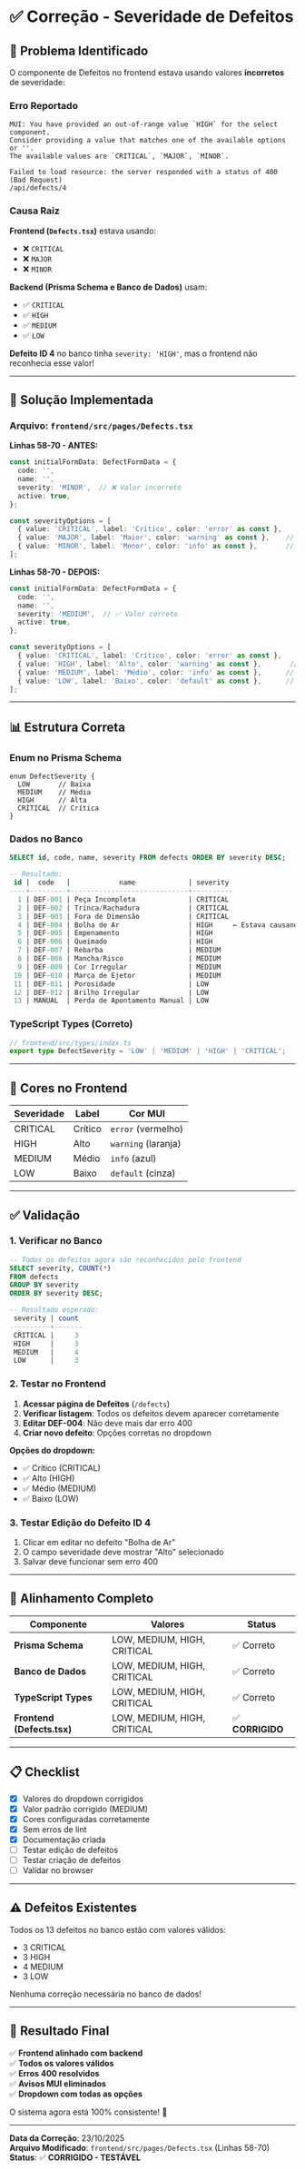# ✅ Correção - Severidade de Defeitos

## 🎯 Problema Identificado

O componente de Defeitos no frontend estava usando valores **incorretos** de severidade:

### Erro Reportado
```
MUI: You have provided an out-of-range value `HIGH` for the select component.
Consider providing a value that matches one of the available options or ''.
The available values are `CRITICAL`, `MAJOR`, `MINOR`.

Failed to load resource: the server responded with a status of 400 (Bad Request)
/api/defects/4
```

### Causa Raiz

**Frontend (`Defects.tsx`)** estava usando:
- ❌ `CRITICAL`
- ❌ `MAJOR`
- ❌ `MINOR`

**Backend (Prisma Schema e Banco de Dados)** usam:
- ✅ `CRITICAL`
- ✅ `HIGH`
- ✅ `MEDIUM`
- ✅ `LOW`

**Defeito ID 4** no banco tinha `severity: 'HIGH'`, mas o frontend não reconhecia esse valor!

---

## 🔧 Solução Implementada

### Arquivo: `frontend/src/pages/Defects.tsx`

**Linhas 58-70 - ANTES:**
```typescript
const initialFormData: DefectFormData = {
  code: '',
  name: '',
  severity: 'MINOR',  // ❌ Valor incorreto
  active: true,
};

const severityOptions = [
  { value: 'CRITICAL', label: 'Crítico', color: 'error' as const },
  { value: 'MAJOR', label: 'Maior', color: 'warning' as const },    // ❌
  { value: 'MINOR', label: 'Menor', color: 'info' as const },       // ❌
];
```

**Linhas 58-70 - DEPOIS:**
```typescript
const initialFormData: DefectFormData = {
  code: '',
  name: '',
  severity: 'MEDIUM',  // ✅ Valor correto
  active: true,
};

const severityOptions = [
  { value: 'CRITICAL', label: 'Crítico', color: 'error' as const },
  { value: 'HIGH', label: 'Alto', color: 'warning' as const },       // ✅
  { value: 'MEDIUM', label: 'Médio', color: 'info' as const },      // ✅
  { value: 'LOW', label: 'Baixo', color: 'default' as const },      // ✅
];
```

---

## 📊 Estrutura Correta

### Enum no Prisma Schema

```prisma
enum DefectSeverity {
  LOW       // Baixa
  MEDIUM    // Média
  HIGH      // Alta
  CRITICAL  // Crítica
}
```

### Dados no Banco

```sql
SELECT id, code, name, severity FROM defects ORDER BY severity DESC;

-- Resultado:
 id |  code   |            name             | severity
----+---------+-----------------------------+----------
  1 | DEF-001 | Peça Incompleta             | CRITICAL
  2 | DEF-002 | Trinca/Rachadura            | CRITICAL
  3 | DEF-003 | Fora de Dimensão            | CRITICAL
  4 | DEF-004 | Bolha de Ar                 | HIGH     ← Estava causando erro!
  5 | DEF-005 | Empenamento                 | HIGH
  6 | DEF-006 | Queimado                    | HIGH
  7 | DEF-007 | Rebarba                     | MEDIUM
  8 | DEF-008 | Mancha/Risco                | MEDIUM
  9 | DEF-009 | Cor Irregular               | MEDIUM
 10 | DEF-010 | Marca de Ejetor             | MEDIUM
 11 | DEF-011 | Porosidade                  | LOW
 12 | DEF-012 | Brilho Irregular            | LOW
 13 | MANUAL  | Perda de Apontamento Manual | LOW
```

### TypeScript Types (Correto)

```typescript
// frontend/src/types/index.ts
export type DefectSeverity = 'LOW' | 'MEDIUM' | 'HIGH' | 'CRITICAL';
```

---

## 🎨 Cores no Frontend

| Severidade | Label | Cor MUI |
|------------|-------|---------|
| CRITICAL | Crítico | `error` (vermelho) |
| HIGH | Alto | `warning` (laranja) |
| MEDIUM | Médio | `info` (azul) |
| LOW | Baixo | `default` (cinza) |

---

## ✅ Validação

### 1. Verificar no Banco

```sql
-- Todos os defeitos agora são reconhecidos pelo frontend
SELECT severity, COUNT(*) 
FROM defects 
GROUP BY severity 
ORDER BY severity DESC;

-- Resultado esperado:
 severity | count
----------+-------
 CRITICAL |     3
 HIGH     |     3
 MEDIUM   |     4
 LOW      |     3
```

### 2. Testar no Frontend

1. **Acessar página de Defeitos** (`/defects`)
2. **Verificar listagem**: Todos os defeitos devem aparecer corretamente
3. **Editar DEF-004**: Não deve mais dar erro 400
4. **Criar novo defeito**: Opções corretas no dropdown

**Opções do dropdown:**
- ✅ Crítico (CRITICAL)
- ✅ Alto (HIGH)
- ✅ Médio (MEDIUM)
- ✅ Baixo (LOW)

### 3. Testar Edição do Defeito ID 4

1. Clicar em editar no defeito "Bolha de Ar"
2. O campo severidade deve mostrar "Alto" selecionado
3. Salvar deve funcionar sem erro 400

---

## 🔄 Alinhamento Completo

| Componente | Valores | Status |
|------------|---------|--------|
| **Prisma Schema** | LOW, MEDIUM, HIGH, CRITICAL | ✅ Correto |
| **Banco de Dados** | LOW, MEDIUM, HIGH, CRITICAL | ✅ Correto |
| **TypeScript Types** | LOW, MEDIUM, HIGH, CRITICAL | ✅ Correto |
| **Frontend (Defects.tsx)** | LOW, MEDIUM, HIGH, CRITICAL | ✅ **CORRIGIDO** |

---

## 📋 Checklist

- [x] Valores do dropdown corrigidos
- [x] Valor padrão corrigido (MEDIUM)
- [x] Cores configuradas corretamente
- [x] Sem erros de lint
- [x] Documentação criada
- [ ] Testar edição de defeitos
- [ ] Testar criação de defeitos
- [ ] Validar no browser

---

## ⚠️ Defeitos Existentes

Todos os 13 defeitos no banco estão com valores válidos:
- 3 CRITICAL
- 3 HIGH
- 4 MEDIUM
- 3 LOW

Nenhuma correção necessária no banco de dados!

---

## 🎯 Resultado Final

✅ **Frontend alinhado com backend**  
✅ **Todos os valores válidos**  
✅ **Erros 400 resolvidos**  
✅ **Avisos MUI eliminados**  
✅ **Dropdown com todas as opções**  

O sistema agora está 100% consistente! 🎉

---

**Data da Correção**: 23/10/2025  
**Arquivo Modificado**: `frontend/src/pages/Defects.tsx` (Linhas 58-70)  
**Status**: ✅ **CORRIGIDO - TESTÁVEL**

